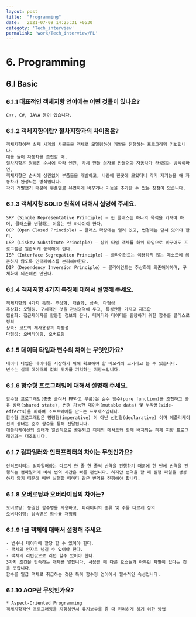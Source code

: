 ```yaml
---
layout: post
title:  "Programming"
date:   2021-07-09 14:25:31 +0530
categoty: 'Tech_interview'
permalink: 'work/Tech_interview/PL'
---
```

# 6. Programming
## 6.l Basic
### 6.1.1 대표적인 객체지향 언어에는 어떤 것들이 있나요?
```
C++, C#, JAVA 등이 있습니다.
```
### 6.1.2 객체지향이란? 절차지향과의 차이점은?
```
객체지향이란 실제 세계의 사물들을 객체로 모델링하여 개발을 진행하는 프로그래밍 기법입니다. 
예를 들어 자동차를 조립할 때, 
절차지향은 정해진 순서에 따라 엔진, 차체 핸들 의자를 만들어야 자동차가 완성되는 방식이라면,
객체지향은 순서에 상관없이 부품들을 개발하고, 나중에 한곳에 모았더니 각기 제기능을 해 자동차가 완성되는 방식입니다.
각기 개발했기 때문에 부품별로 유연하게 바꾸거나 기능을 추가할 수 있는 장점이 있습니다.
```
### 6.1.3 객체지향 SOLID 원칙에 대해서 설명해 주세요.
```
SRP (Single Representative Principle) – 한 클래스는 하나의 목적을 가져야 하며, 클래스를 변경하는 이유는 단 하나여야 한다.
OCP (Open Closed Principle) – 클래스 확장에는 열려 있고, 변경에는 닫혀 있어야 한다.
LSP (Liskov Substitute Principle) – 상위 타입 객체를 하위 타입으로 바꾸어도 프로그램은 일관되게 동작해야 한다.
ISP (Interface Segregation Principle) – 클라이언트는 이용하지 않는 메소드에 의존하지 않도록 인터페이스를 분리해야한다.
DIP (Dependency Inversion Principle) – 클라이언트는 추상화에 의존해야하며, 구체화에 의존해선 안된다.
```
### 6.1.4 객체지향 4가지 특징에 대해서 설명해 주세요.
```
객체지향의 4가지 특징- 추상화, 캐슐화, 상속, 다형성
추상화: 모델링. 구체적인 것을 관심영역에 두고, 특성만들 가지고 재조합
캡슐화: 접근제어자를 활용한 정보의 은닉, 데이터와 데이터를 활용하기 위한 함수를 클래스로 정의
상속: 코드의 재사용성과 확장성
다형성: 오버라이딩, 오버로딩
```
### 6.1.5 데이터 타입과 변수의 차이는 무엇인가요?
```
데이터 타입은 데이터를 저장하기 위해 확보해야 할 메모리의 크기라고 볼 수 있습니다. 
변수는 실제 데이터의 값의 위치를 기억하는 저장소입니다.
```
### 6.1.6 함수형 프로그래밍에 대해서 설명해 주세요.
```
함수형 프로그래밍(종종 줄여서 FP라고 부름)은 순수 함수(pure function)를 조합하고 공유 상태(shared state), 변경 가능한 데이터(mutable data) 및 부작용(side-effects)을 피하여 소프트웨어를 만드는 프로세스입니다. 
함수형 프로그래밍은 명령형(imperative) 이 아닌 선언형(declarative) 이며 애플리케이션의 상태는 순수 함수를 통해 전달됩니다. 
애플리케이션의 상태가 일반적으로 공유되고 객체의 메서드와 함께 배치되는 객체 지향 프로그래밍과는 대조됩니다.
```
### 6.1.7 컴파일러와 인터프리터의 차이는 무엇인가요?
```
인터프리터는 컴파일러와는 다르게 한 줄 한 줄씩 번역을 진행하기 때문에 한 번에 번역을 진행하는 컴파일러에 비해 번역 시간은 빠른 편입니다. 하지만 번역을 할 때 실행 파일을 생성하지 않기 때문에 매번 실행할 때마다 같은 번역을 진행해야 합니다.
```
### 6.1.8 오버로딩과 오버라이딩의 차이는?
```
오버로딩: 동일한 함수명을 사용하고, 파라미터의 종류 및 수를 다르게 정의
오버라이딩: 상속받은 함수를 재정의
```
### 6.1.9 1급 객체에 대해서 설명해 주세요.
```
- 변수나 데이타에 할당 할 수 있어야 한다.
- 객체의 인자로 넘길 수 있어야 한다.
- 객체의 리턴값으로 리턴 할수 있어야 한다.
3가지 조건을 만족하는 개체를 말합니다. 사용할 때 다른 요소들과 아무런 차별이 없다는 것을 뜻합니다.
함수를 일급 객체로 취급하는 것은 특히 함수형 언어에서 필수적인 속성입니다.
```
### 6.1.10 AOP란 무엇인가요?
```
* Aspect-Oriented Programming
객체지향적인 프로그래밍을 지향하면서 유지보수를 좀 더 편리하게 하기 위한 방법
```
